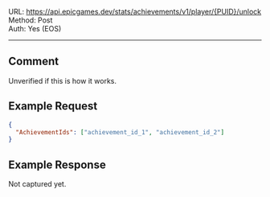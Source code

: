 URL: https://api.epicgames.dev/stats/achievements/v1/player/{PUID}/unlock \
Method: Post \
Auth: Yes (EOS)

---

## Comment
Unverified if this is how it works.

## Example Request
```json
{
  "AchievementIds": ["achievement_id_1", "achievement_id_2"]
}
```

## Example Response
Not captured yet.